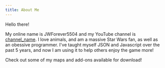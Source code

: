 ```yaml
---
title: About Me
---
```


Hello there!

My online name is JWForever5504 and my YouTube channel is [channel_name](https://www.youtube.com/channel/UCW_dsmLJe5dIrVw34y9IOew). I love animals, and am a massive Star Wars fan, as well as an obessive programmer. I've taught myself JSON and Javascript over the past 5 years, and now I am using it to help others enjoy the game more!

Check out some of my maps and add-ons available for download!
